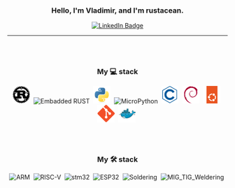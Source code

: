 
<div id="header" align="center">
<!--
  <img src="https://media.giphy.com/media/M9gbBd9nbDrOTu1Mqx/giphy.gif" width="100"/>
-->

  ### Hello,  I'm Vladimir, and I'm rustacean. 

  <a href="www.linkedin.com/in/vladimir-ermakov-806a0185">
    <img src="https://img.shields.io/badge/LinkedIn-blue?style=for-the-badge&logo=linkedin&logoColor=white" alt="LinkedIn Badge"/>
  </a>

</div>

---

<div id="stack" align="center">
  
<br>
<br>
  
### My :computer: stack
<img src= "https://github.com/rust-lang/rust-artwork/blob/master/logo/rust-logo-blk.svg" title="Rust" alt="Rust" width="40" height="40"/>&nbsp;
<img src= "https://avatars.githubusercontent.com/u/17707713" title="Embadded RUST" alt="Embadded RUST" width="40" height="40"/>&nbsp;
<img src= "https://github.com/devicons/devicon/blob/master/icons/python/python-original.svg" title="Python" alt="Pyrhon" width="40" height="40"/>&nbsp;
<img src= "https://upload.wikimedia.org/wikipedia/commons/4/4e/Micropython-logo.svg" title="MicroPython" alt="MicroPython" width="40" height="40"/>&nbsp;
<img src= "https://github.com/devicons/devicon/blob/master/icons/c/c-line.svg" title="C" alt="C" width="40" height="40"/>&nbsp;
<img src= "https://github.com/devicons/devicon/blob/master/icons/debian/debian-original.svg" title="Debian" alt="Debian" width="40" height="40"/>&nbsp;
<img src= "https://github.com/devicons/devicon/blob/master/icons/ubuntu/ubuntu-plain.svg" title="Ubuntu" alt="Ubuntu" width="40" height="40"/>&nbsp;
<img src= "https://github.com/devicons/devicon/blob/master/icons/git/git-original.svg" title="Git" alt="Git" width="40" height="40"/>&nbsp;
<img src= "https://github.com/devicons/devicon/blob/master/icons/docker/docker-original.svg" title="Docker" alt="Docker" width="40" height="40"/>&nbsp;

<br>
<br>

### My :hammer_and_wrench: stack

<img src= "https://www.arm.com/-/media/global/logos/Arm-logo-reverse-white.svg" title="ARM" alt="ARM" width="40" height="40"/>&nbsp;
<img src= "https://upload.wikimedia.org/wikipedia/commons/thumb/6/6b/RISC-V-logo-square.svg/768px-RISC-V-logo-square.svg.png" title="RISC-V" alt="RISC-V" width="40" height="40"/>&nbsp;
<img src= "https://encrypted-tbn0.gstatic.com/images?q=tbn:ANd9GcSZYyjyb7gSvU2ssIcrPump_thfJC2e9leK8qHyEJFLdxLm7lYg1pxeATZ0N3NJ63ArOEA&usqp=CAU" title="stm32" alt="stm32" width="40" height="40"/>&nbsp;
<img src= "https://w7.pngwing.com/pngs/369/534/png-transparent-espressif-systems-hd-logo-thumbnail.png" title="ESP32" alt="ESP32" width="40" height="40"/>&nbsp;
<img src= "https://cdn-icons-png.flaticon.com/128/12730/12730471.png" title="Soldering" alt="Soldering" width="40" height="40"/>&nbsp;
<img src= "https://cdn-icons-png.flaticon.com/128/5059/5059316.png" title="MIG_TIG_Weldering" alt="MIG_TIG_Weldering" width="40" height="40"/>&nbsp;
</div>


<!--
<img src= "https://cdn-icons-png.flaticon.com/128/2649/2649783.png" title="Meteorology" alt="Meteorology" width="40" height="40"/>&nbsp;
<img src= "https://cdn-icons-png.flaticon.com/128/12893/12893053.png" title="Trail_run" alt="Trail_run" width="40" height="40"/>&nbsp;

<img src= "https://github.com/devicons/devicon/blob/master/icons/apache/apache-original.svg" title="Apache" alt="Apache" width="40" height="40"/>&nbsp;

<img src= "https://cdn-icons-png.flaticon.com/128/1925/1925629.png" title="Hydroponics" alt="Hydroponics" width="40" height="40"/>&nbsp;
<img src= "https://cdn-icons-png.flaticon.com/128/2173/2173832.png" title="Family" alt="Family" width="40" height="40"/>&nbsp;
<img src= "https://cdn-icons-png.flaticon.com/128/450/450064.png" title="Cooking" alt="Cooking" width="40" height="40"/>&nbsp;




https://github.com/devicons/devicon/blob/master/icons/arduino/arduino-plain.svg
https://github.com/devicons/devicon/blob/master/icons/debian/debian-original.svg

https://github.com/devicons/devicon/blob/master/icons/rust/rust-plain.svg
https://github.com/devicons/devicon/blob/master/icons/python/python-original.svg


**VladimirSonoErmakov/VladimirSonoErmakov** is a ✨ _special_ ✨ repository because its `README.md` (this file) appears on your GitHub profile.

Here are some ideas to get you started:

- 🔭 I’m currently working on ...
- 🌱 I’m currently learning ...
- 👯 I’m looking to collaborate on ...
- 🤔 I’m looking for help with ...
- 💬 Ask me about ...
- 📫 How to reach me: ...
- 😄 Pronouns: ...
- ⚡ Fun fact: ...





-->
